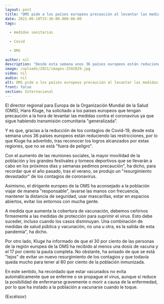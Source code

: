 ```yaml
---
layout: post
title: "OMS pide a los países europeos precaución al levantar las medidas sanitarias"
date: 2021-06-10T15:36:00.000-06:00
tags:
  
  - medidas sanitarias
  
  - Covid
  
  - OMS
  
author: nil
description: "Desde esta semana unos 36 países europeos están reduciendo las restricciones; el dirigente europeo de la OMS ha aconsejado a la población viajar de manera responsable"
image: /uploads/2021/images-2592829.jpg
video: nil
audio: nil
alt: OMS pide a los países europeos precaución al levantar las medidas sanitarias
front: false
section: Internacional
---
```


El director regional para Europa de la Organización Mundial de la Salud (OMS), Hans Kluge, ha solicitado a los países europeos que tengan precaución a la hora de levantar las medidas contra el coronavirus ya que sigue habiendo transmisión comunitaria "generalizada".

Y es que, gracias a la reducción de los contagios de Covid-19, desde esta semana unos 36 países europeos están reduciendo las restricciones, por lo que Kluge ha advertido, tras reconocer los
logros alcanzados por estas regiones, que no se está "fuera de peligro".

Con el aumento de las reuniones sociales, la mayor movilidad de la población y los grandes festivales y torneos deportivos que se llevarán a cabo en los próximos días y semanas pedimos precaución", ha dicho, para recordar que el año pasado, tras el verano, se produjo un "resurgimiento devastador" de los contagios de coronavirus.

Asimismo, el dirigente europeo de la OMS ha aconsejado a la población viajar de manera "responsable", lavarse las manos con frecuencia, mantener la distancia de seguridad, usar mascarillas, estar en espacios abiertos, evitar los entornos con mucha gente.

A medida que aumenta la cobertura de vacunación, debemos ceñirnos firmemente a las medidas de protección para suprimir el virus. Esto debe suceder, incluso cuando los casos disminuyan. Una combinación de medidas de salud pública y vacunación, no una u otra, es la salida de esta pandemia", ha dicho.

Por otro lado, Kluge ha informado de que el 30 por ciento de las personas de la región europea de la OMS ha recibido al menos una dosis de vacuna y el 17 por ciento la pauta completa. No obstante, ha avisado de que se está "lejos" de evitar un nuevo resurgimiento de los contagios y que todavía queda mucho para tener al 80 por ciento de la población inmunizada.

En este sentido, ha recordado que estar vacunados no evita automáticamente que se enferme o se propague el virus, aunque sí reduce la posibilidad de enfermarse gravemente o morir a causa de la
enfermedad, por lo que ha instado a la población a vacunarse cuando le toque.

(Excélsior)